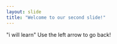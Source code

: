 ```yaml
---
layout: slide
title: "Welcome to our second slide!"
---
```

"i will learn"
Use the left arrow to go back!
